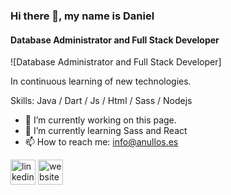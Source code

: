 ### Hi there 👋, my name is Daniel
#### Database Administrator and Full Stack Developer
![Database Administrator and Full Stack Developer]

In continuous learning of new technologies.

Skills: Java / Dart / Js / Html / Sass / Nodejs 

- 🔭 I’m currently working on this page. 
- 🌱 I’m currently learning Sass and React 
- 📫 How to reach me: info@anullos.es 


[<img src='https://cdn.jsdelivr.net/npm/simple-icons@3.0.1/icons/linkedin.svg' alt='linkedin' height='40'>](https://www.linkedin.com/in/https://www.linkedin.com/in/anullos//)  [<img src='https://cdn.jsdelivr.net/npm/simple-icons@3.0.1/icons/icloud.svg' alt='website' height='40'>](www.anullos.es)  


